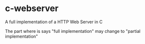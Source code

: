 # c-webserver
A full implementation of a HTTP Web Server in C

The part where is says "full implementation" may change to "partial implementation"

